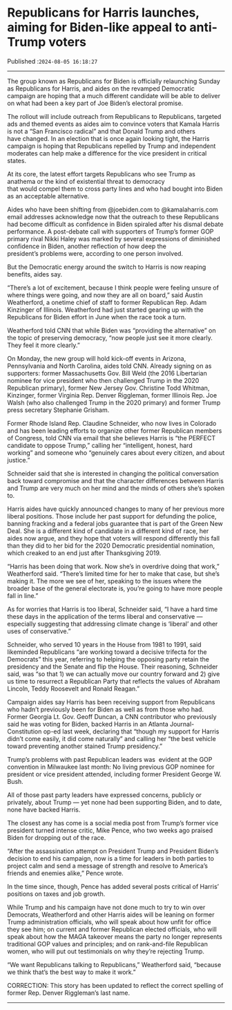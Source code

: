 # Republicans for Harris launches, aiming for Biden-like appeal to anti-Trump voters

Published :`2024-08-05 16:18:27`

---

The group known as Republicans for Biden is officially relaunching Sunday as Republicans for Harris, and aides on the revamped Democratic campaign are hoping that a much different candidate will be able to deliver on what had been a key part of Joe Biden’s electoral promise.

The rollout will include outreach from Republicans to Republicans, targeted ads and themed events as aides aim to convince voters that Kamala Harris is not a “San Francisco radical” and that Donald Trump and others have changed. In an election that is once again looking tight, the Harris campaign is hoping that Republicans repelled by Trump and independent moderates can help make a difference for the vice president in critical states.

At its core, the latest effort targets Republicans who see Trump as anathema or the kind of existential threat to democracy that would compel them to cross party lines and who had bought into Biden as an acceptable alternative.

Aides who have been shifting from @joebiden.com to @kamalaharris.com email addresses acknowledge now that the outreach to these Republicans had become difficult as confidence in Biden spiraled after his dismal debate performance. A post-debate call with supporters of Trump’s former GOP primary rival Nikki Haley was marked by several expressions of diminished confidence in Biden, another reflection of how deep the president’s problems were, according to one person involved.

But the Democratic energy around the switch to Harris is now reaping benefits, aides say.

“There’s a lot of excitement, because I think people were feeling unsure of where things were going, and now they are all on board,” said Austin Weatherford, a onetime chief of staff to former Republican Rep. Adam Kinzinger of Illinois. Weatherford had just started gearing up with the Republicans for Biden effort in June when the race took a turn.

Weatherford told CNN that while Biden was “providing the alternative” on the topic of preserving democracy, “now people just see it more clearly. They feel it more clearly.”

On Monday, the new group will hold kick-off events in Arizona, Pennsylvania and North Carolina, aides told CNN. Already signing on as supporters: former Massachusetts Gov. Bill Weld (the 2016 Libertarian nominee for vice president who then challenged Trump in the 2020 Republican primary), former New Jersey Gov. Christine Todd Whitman, Kinzinger, former Virginia Rep. Denver Riggleman, former Illinois Rep. Joe Walsh (who also challenged Trump in the 2020 primary) and former Trump press secretary Stephanie Grisham.

Former Rhode Island Rep. Claudine Schneider, who now lives in Colorado and has been leading efforts to organize other former Republican members of Congress, told CNN via email that she believes Harris is “the PERFECT candidate to oppose Trump,” calling her “intelligent, honest, hard working” and someone who “genuinely cares about every citizen, and about justice.”

Schneider said that she is interested in changing the political conversation back toward compromise and that the character differences between Harris and Trump are very much on her mind and the minds of others she’s spoken to.

Harris aides have quickly announced changes to many of her previous more liberal positions. Those include her past support for defunding the police, banning fracking and a federal jobs guarantee that is part of the Green New Deal. She is a different kind of candidate in a different kind of race, her aides now argue, and they hope that voters will respond differently this fall than they did to her bid for the 2020 Democratic presidential nomination, which creaked to an end just after Thanksgiving 2019.

“Harris has been doing that work. Now she’s in overdrive doing that work,” Weatherford said. “There’s limited time for her to make that case, but she’s making it. The more we see of her, speaking to the issues where the broader base of the general electorate is, you’re going to have more people fall in line.”

As for worries that Harris is too liberal, Schneider said, “I have a hard time these days in the application of the terms liberal and conservative — especially suggesting that addressing climate change is ‘liberal’ and other uses of conservative.”

Schneider, who served 10 years in the House from 1981 to 1991, said likeminded Republicans “are working toward a decisive trifecta for the Democrats” this year, referring to helping the opposing party retain the presidency and the Senate and flip the House. Their reasoning, Schneider said, was “so that 1) we can actually move our country forward and 2) give us time to resurrect a Republican Party that reflects the values of Abraham Lincoln, Teddy Roosevelt and Ronald Reagan.”

Campaign aides say Harris has been receiving support from Republicans who hadn’t previously been for Biden as well as from those who had. Former Georgia Lt. Gov. Geoff Duncan, a CNN contributor who previously said he was voting for Biden, backed Harris in an Atlanta Journal-Constitution op-ed last week, declaring that “though my support for Harris didn’t come easily, it did come naturally” and calling her “the best vehicle toward preventing another stained Trump presidency.”

Trump’s problems with past Republican leaders was  evident at the GOP convention in Milwaukee last month: No living previous GOP nominee for president or vice president attended, including former President George W. Bush.

All of those past party leaders have expressed concerns, publicly or privately, about Trump — yet none had been supporting Biden, and to date, none have backed Harris.

The closest any has come is a social media post from Trump’s former vice president turned intense critic, Mike Pence, who two weeks ago praised Biden for dropping out of the race.

“After the assassination attempt on President Trump and President Biden’s decision to end his campaign, now is a time for leaders in both parties to project calm and send a message of strength and resolve to America’s friends and enemies alike,” Pence wrote.

In the time since, though, Pence has added several posts critical of Harris’ positions on taxes and job growth.

While Trump and his campaign have not done much to try to win over Democrats, Weatherford and other Harris aides will be leaning on former Trump administration officials, who will speak about how unfit for office they see him; on current and former Republican elected officials, who will speak about how the MAGA takeover means the party no longer represents traditional GOP values and principles; and on rank-and-file Republican women, who will put out testimonials on why they’re rejecting Trump.

“We want Republicans talking to Republicans,” Weatherford said, “because we think that’s the best way to make it work.”

CORRECTION: This story has been updated to reflect the correct spelling of former Rep. Denver Riggleman’s last name.

---

